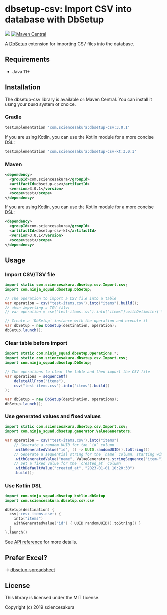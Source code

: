 # dbsetup-csv: Import CSV into database with DbSetup

![](https://github.com/sciencesakura/dbsetup-csv/actions/workflows/build.yaml/badge.svg) [![Maven Central](https://maven-badges.herokuapp.com/maven-central/com.sciencesakura/dbsetup-csv/badge.svg)](https://maven-badges.herokuapp.com/maven-central/com.sciencesakura/dbsetup-csv)

A [DbSetup](http://dbsetup.ninja-squad.com/) extension for importing CSV files into the database.

## Requirements

* Java 11+

## Installation

The dbsetup-csv library is available on Maven Central. You can install it using your build system of choice.

### Gradle

```groovy
testImplementation 'com.sciencesakura:dbsetup-csv:3.0.1'
```

If you are using Kotlin, you can use the Kotlin module for a more concise DSL:

```groovy
testImplementation 'com.sciencesakura:dbsetup-csv-kt:3.0.1'
```

### Maven

```xml
<dependency>
  <groupId>com.sciencesakura</groupId>
  <artifactId>dbsetup-csv</artifactId>
  <version>3.0.1</version>
  <scope>test</scope>
</dependency>
```

If you are using Kotlin, you can use the Kotlin module for a more concise DSL:

```xml
<dependency>
  <groupId>com.sciencesakura</groupId>
  <artifactId>dbsetup-csv-kt</artifactId>
  <version>3.0.1</version>
  <scope>test</scope>
</dependency>
```

## Usage

### Import CSV/TSV file

```java
import static com.sciencesakura.dbsetup.csv.Import.csv;
import com.ninja_squad.dbsetup.DbSetup;

// The operation to import a CSV file into a table
var operation = csv("test-items.csv").into("items").build();
// when importing a TSV file:
// var operation = csv("test-items.tsv").into("items").withDelimiter('\t').build();

// Create a `DbSetup` instance with the operation and execute it
var dbSetup = new DbSetup(destination, operation);
dbSetup.launch();
```

### Clear table before import

```java
import static com.ninja_squad.dbsetup.Operations.*;
import static com.sciencesakura.dbsetup.csv.Import.csv;
import com.ninja_squad.dbsetup.DbSetup;

// The operations to clear the table and then import the CSV file
var operations = sequenceOf(
    deleteAllFrom("items"),
    csv("test-items.csv").into("items").build()
);

var dbSetup = new DbSetup(destination, operations);
dbSetup.launch();
```

### Use generated values and fixed values

```java
import static com.sciencesakura.dbsetup.csv.Import.csv;
import com.ninja_squad.dbsetup.generator.ValueGenerators;

var operation = csv("test-items.csv").into("items")
    // Generate a random UUID for the `id` column
    .withGeneratedValue("id", () -> UUID.randomUUID().toString())
    // Generate a sequential string for the `name` column, starting with "item-001"
    .withGeneratedValue("name", ValueGenerators.stringSequence("item-").withLeftPadding(3))
    // Set a fixed value for the `created_at` column
    .withDefaultValue("created_at", "2023-01-01 10:20:30")
    .build();
```

### Use Kotlin DSL

```kotlin
import com.ninja_squad.dbsetup_kotlin.dbSetup
import com.sciencesakura.dbsetup.csv.csv

dbSetup(destination) {
  csv("test-items.csv") {
    into("items")
    withGeneratedValue("id") { UUID.randomUUID().toString() }
  }
}.launch()
```

See [API reference](https://sciencesakura.github.io/dbsetup-csv/) for more details.

## Prefer Excel?

→ [dbsetup-spreadsheet](https://github.com/sciencesakura/dbsetup-spreadsheet)

## License

This library is licensed under the MIT License.

Copyright (c) 2019 sciencesakura
